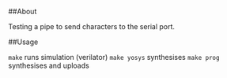 ##About

Testing a pipe to send characters to the serial port.

##Usage

`make` runs simulation (verilator)
`make yosys` synthesises 
`make prog` synthesises and uploads
